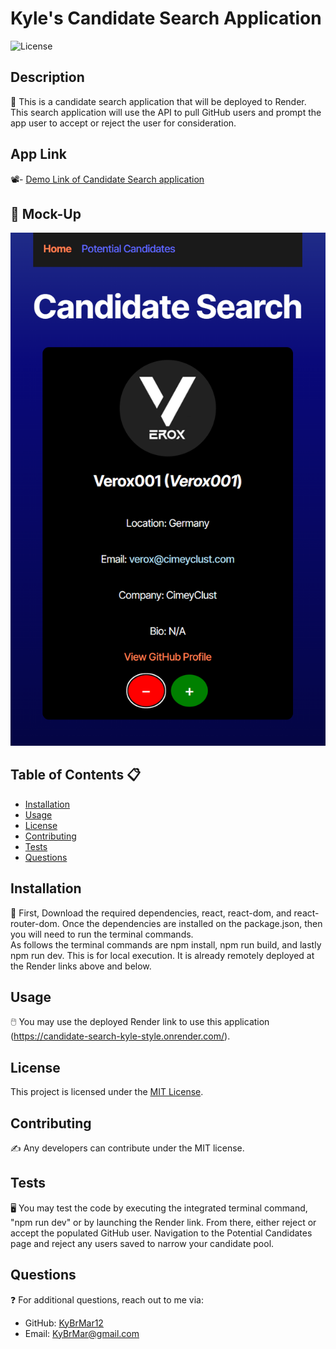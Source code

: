 # Kyle's Candidate Search Application

![License](https://img.shields.io/badge/license-MIT-brightgreen)

## Description 
📝 
This is a candidate search application that will be deployed to Render. This search application will use the API to pull GitHub users and prompt the app user to accept or reject the user for consideration.

## App Link
📽️- [Demo Link of Candidate Search application](https://candidate-search-kyle-style.onrender.com/) <br/>
## 🎨 **Mock-Up**
![alt text](image.png)


## Table of Contents 📋 
- [Installation](#installation)
- [Usage](#usage)
- [License](#license)
- [Contributing](#contributing)
- [Tests](#tests)
- [Questions](#questions)


## Installation
💽 
First, Download the required dependencies, react, react-dom, and react-router-dom. Once the dependencies are installed on the package.json, then you will need to run the terminal commands. <br/>
As follows the terminal commands are npm install, npm run build, and lastly npm run dev. This is for local execution. It is already remotely deployed at the Render links above and below. 

## Usage
🖱️ 
You may use the deployed Render link to use this application (https://candidate-search-kyle-style.onrender.com/).


## License
This project is licensed under the [MIT License](https://opensource.org/licenses/MIT).


## Contributing
✍️ 
Any developers can contribute under the MIT license. 


## Tests
🖥️ 
You may test the code by executing the integrated terminal command, "npm run dev" or by launching the Render link. From there, either reject or accept the populated GitHub user. Navigation to the Potential Candidates page and reject any users saved to narrow your candidate pool. 


## Questions
❓ 
For additional questions, reach out to me via:
- GitHub: [KyBrMar12](https://github.com/KyBrMar12)
- Email: KyBrMar@gmail.com
